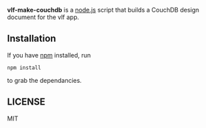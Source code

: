 **vlf-make-couchdb** is a [node.js](http://nodejs.org/) script that builds a CouchDB design document for the vlf app.

## Installation ##

If you have [npm](https://npmjs.org/) installed, run

```
npm install
```

to grab the dependancies.

## LICENSE ###

MIT
